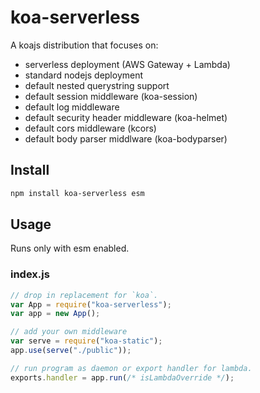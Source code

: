 # koa-serverless

A koajs distribution that focuses on:

- serverless deployment (AWS Gateway + Lambda)
- standard nodejs deployment
- default nested querystring support
- default session middleware (koa-session)
- default log middleware
- default security header middleware (koa-helmet)
- default cors middleware (kcors)
- default body parser middlware (koa-bodyparser)

## Install

```sh
npm install koa-serverless esm
```

## Usage

Runs only with esm enabled.

### index.js

```js
// drop in replacement for `koa`.
var App = require("koa-serverless");
var app = new App();

// add your own middleware
var serve = require("koa-static");
app.use(serve("./public"));

// run program as daemon or export handler for lambda.
exports.handler = app.run(/* isLambdaOverride */);
```
